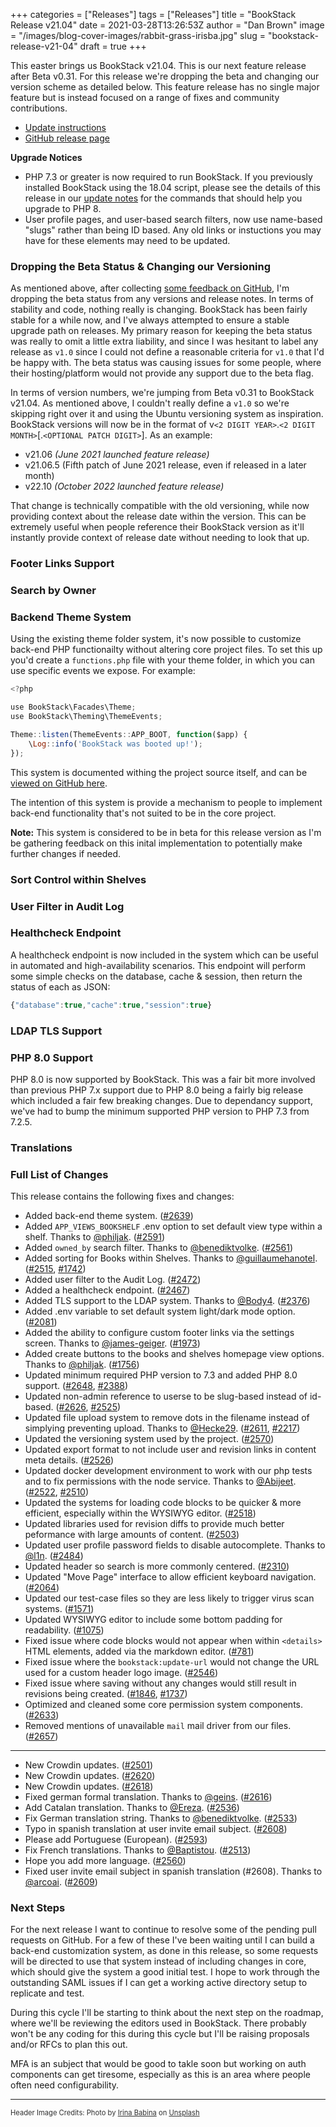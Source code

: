 +++
categories = ["Releases"]
tags = ["Releases"]
title = "BookStack Release v21.04"
date = 2021-03-28T13:26:53Z
author = "Dan Brown"
image = "/images/blog-cover-images/rabbit-grass-irisba.jpg"
slug = "bookstack-release-v21-04"
draft = true
+++

This easter brings us BookStack v21.04. This is our next feature release after Beta v0.31.
For this release we're dropping the beta and changing our version scheme as detailed below. 
This feature release has no single major feature but is instead focused on a range of fixes and community contributions.

* [Update instructions](https://www.bookstackapp.com/docs/admin/updates)
* [GitHub release page](https://github.com/BookStackApp/BookStack/releases/tag/v21.04)


**Upgrade Notices**

- PHP 7.3 or greater is now required to run BookStack. If you previously installed BookStack using the 18.04 script, please see the details of this release in our [update notes](/docs/admin/updates/) for the commands that should help you upgrade to PHP 8.
- User profile pages, and user-based search filters, now use name-based "slugs" rather than being ID based. Any old links or instuctions you may have for these elements may need to be updated.

### Dropping the Beta Status & Changing our Versioning

As mentioned above, after collecting [some feedback on GitHub](https://github.com/BookStackApp/BookStack/issues/2570), I'm dropping the beta status from any versions and release notes. 
In terms of stability and code, nothing really is changing.
BookStack has been fairly stable for a while now, and I've always attempted to ensure a stable upgrade path on releases.
My primary reason for keeping the beta status was really to omit a little extra liability, and since I was hesitant to label any release as `v1.0` since I could not define a reasonable criteria for `v1.0` that I'd be happy with.
The beta status was causing issues for some people, where their hosting/platform would not provide any support due to the beta flag.


In terms of version numbers, we're jumping from Beta v0.31 to BookStack v21.04. 
As mentioned above, I couldn't really define a `v1.0` so we're skipping right over it and using the Ubuntu versioning system as inspiration.
BookStack versions will now be in the format of v`<2 DIGIT YEAR>`.`<2 DIGIT MONTH>`[.`<OPTIONAL PATCH DIGIT>`]. As an example:

- v21.06 _(June 2021 launched feature release)_
- v21.06.5 (Fifth patch of June 2021 release, even if released in a later month)
- v22.10 _(October 2022 launched feature release)_

That change is technically compatible with the old versioning, while now providing context about the release date within the version. 
This can be extremely useful when people reference their BookStack version as it'll instantly provide context of release date without needing to look that up.

### Footer Links Support



### Search by Owner



### Backend Theme System

Using the existing theme folder system, it's now possible to customize back-end PHP functionailty without altering core project files.
To set this up you'd create a `functions.php` file with your theme folder, in which you can use specific events we expose. For example:

```js
<?php

use BookStack\Facades\Theme;
use BookStack\Theming\ThemeEvents;

Theme::listen(ThemeEvents::APP_BOOT, function($app) {
    \Log::info('BookStack was booted up!');
});
```

This system is documented withing the project source itself, and can be [viewed on GitHub here](https://github.com/BookStackApp/BookStack/blob/release/dev/docs/logical-theme-system.md).

The intention of this system is provide a mechanism to people to implement back-end functionality that's not suited to be in the core project.

**Note:** This system is considered to be in beta for this release version as I'm be gathering feedback on this inital implementation to potentially make further changes if needed.

### Sort Control within Shelves



### User Filter in Audit Log



### Healthcheck Endpoint

A healthcheck endpoint is now included in the system which can be useful in automated and high-availability scenarios.
This endpoint will perform some simple checks on the database, cache & session, then return the status of each as JSON:

```js
{"database":true,"cache":true,"session":true}
```

### LDAP TLS Support



### PHP 8.0 Support

PHP 8.0 is now supported by BookStack. This was a fair bit more involved than previous PHP 7.x support due to PHP 8.0 being a fairly big release
which included a fair few breaking changes. Due to dependancy support, we've had to bump the minimum supported PHP version to PHP 7.3 from 7.2.5.

### Translations



### Full List of Changes

This release contains the following fixes and changes:

* Added back-end theme system. ([#2639](https://github.com/BookStackApp/BookStack/pull/2639))
* Added `APP_VIEWS_BOOKSHELF` .env option to set default view type within a shelf. Thanks to [@philjak](https://github.com/BookStackApp/BookStack/pull/2591). ([#2591](https://github.com/BookStackApp/BookStack/pull/2591))
* Added `owned_by` search filter. Thanks to [@benediktvolke](https://github.com/BookStackApp/BookStack/pull/2561). ([#2561](https://github.com/BookStackApp/BookStack/pull/2561))
* Added sorting for Books within Shelves. Thanks to [@guillaumehanotel](https://github.com/BookStackApp/BookStack/pull/2515). ([#2515](https://github.com/BookStackApp/BookStack/pull/2515), [#1742](https://github.com/BookStackApp/BookStack/issues/1742))
* Added user filter to the Audit Log. ([#2472](https://github.com/BookStackApp/BookStack/issues/2472))
* Added a healthcheck endpoint. ([#2467](https://github.com/BookStackApp/BookStack/issues/2467))
* Added TLS support to the LDAP system. Thanks to [@Body4](https://github.com/BookStackApp/BookStack/pull/2376). ([#2376](https://github.com/BookStackApp/BookStack/pull/2376))
* Added .env variable to set default system light/dark mode option. ([#2081](https://github.com/BookStackApp/BookStack/issues/2081))
* Added the ability to configure custom footer links via the settings screen. Thanks to [@james-geiger](https://github.com/BookStackApp/BookStack/pull/1973). ([#1973](https://github.com/BookStackApp/BookStack/pull/1973))
* Added create buttons to the books and shelves homepage view options. Thanks to [@philjak](https://github.com/BookStackApp/BookStack/pull/1756). ([#1756](https://github.com/BookStackApp/BookStack/pull/1756))
* Updated minimum required PHP version to 7.3 and added PHP 8.0 support. ([#2648](https://github.com/BookStackApp/BookStack/issues/2648), [#2388](https://github.com/BookStackApp/BookStack/issues/2388))
* Updated non-admin reference to userse to be slug-based instead of id-based. ([#2626](https://github.com/BookStackApp/BookStack/pull/2626), [#2525](https://github.com/BookStackApp/BookStack/issues/2525))
* Updated file upload system to remove dots in the filename instead of simplying preventing upload. Thanks to [@Hecke29](https://github.com/BookStackApp/BookStack/pull/2611). ([#2611](https://github.com/BookStackApp/BookStack/pull/2611), [#2217](https://github.com/BookStackApp/BookStack/issues/2217))
* Updated the versioning system used by the project. ([#2570](https://github.com/BookStackApp/BookStack/issues/2570))
* Updated export format to not include user and revision links in content meta details. ([#2526](https://github.com/BookStackApp/BookStack/issues/2526))
* Updated docker development environment to work with our php tests and to fix permissions with the node service. Thanks to [@Abijeet](https://github.com/BookStackApp/BookStack/pull/2522). ([#2522](https://github.com/BookStackApp/BookStack/pull/2522), [#2510](https://github.com/BookStackApp/BookStack/pull/2510))
* Updated the systems for loading code blocks to be quicker & more efficient, especially within the WYSIWYG editor. ([#2518](https://github.com/BookStackApp/BookStack/issues/2518))
* Updated libraries used for revision diffs to provide much better peformance with large amounts of content. ([#2503](https://github.com/BookStackApp/BookStack/issues/2503))
* Updated user profile password fields to disable autocomplete. Thanks to [@l1n](https://github.com/BookStackApp/BookStack/pull/2484). ([#2484](https://github.com/BookStackApp/BookStack/pull/2484))
* Updated header so search is more commonly centered. ([#2310](https://github.com/BookStackApp/BookStack/issues/2310))
* Updated "Move Page" interface to allow efficient keyboard navigation. ([#2064](https://github.com/BookStackApp/BookStack/issues/2064))
* Updated our test-case files so they are less likely to trigger virus scan systems. ([#1571](https://github.com/BookStackApp/BookStack/issues/1571))
* Updated WYSIWYG editor to include some bottom padding for readability. ([#1075](https://github.com/BookStackApp/BookStack/issues/1075))
* Fixed issue where code blocks would not appear when within `<details>` HTML elements, added via the markdown editor. ([#781](https://github.com/BookStackApp/BookStack/issues/781))
* Fixed issue where the `bookstack:update-url` would not change the URL used for a custom header logo image. ([#2546](https://github.com/BookStackApp/BookStack/issues/2546))
* Fixed issue where saving without any changes would still result in revisions being created. ([#1846](https://github.com/BookStackApp/BookStack/issues/1846), [#1737](https://github.com/BookStackApp/BookStack/issues/1737))
* Optimized and cleaned some core permission system components. ([#2633](https://github.com/BookStackApp/BookStack/issues/2633))
* Removed mentions of unavailable `mail` mail driver from our files. ([#2657](https://github.com/BookStackApp/BookStack/issues/2657))

---

* New Crowdin updates. ([#2501](https://github.com/BookStackApp/BookStack/pull/2501))
* New Crowdin updates. ([#2620](https://github.com/BookStackApp/BookStack/pull/2620))
* New Crowdin updates. ([#2618](https://github.com/BookStackApp/BookStack/pull/2618))
* Fixed german formal translation. Thanks to [@geins](https://github.com/BookStackApp/BookStack/pull/2616). ([#2616](https://github.com/BookStackApp/BookStack/pull/2616))
* Add Catalan translation. Thanks to [@Ereza](https://github.com/BookStackApp/BookStack/pull/2536). ([#2536](https://github.com/BookStackApp/BookStack/pull/2536))
* Fix German translation string. Thanks to [@benediktvolke](https://github.com/BookStackApp/BookStack/pull/2533). ([#2533](https://github.com/BookStackApp/BookStack/pull/2533))
* Typo in spanish translation at user invite email subject. ([#2608](https://github.com/BookStackApp/BookStack/issues/2608))
* Please add Portuguese (European). ([#2593](https://github.com/BookStackApp/BookStack/issues/2593))
* Fix French translations. Thanks to [@Baptistou](https://github.com/BookStackApp/BookStack/pull/2513). ([#2513](https://github.com/BookStackApp/BookStack/pull/2513))
* Hope you add more language. ([#2560](https://github.com/BookStackApp/BookStack/issues/2560))
* Fixed user invite email subject in spanish translation (#2608). Thanks to [@arcoai](https://github.com/BookStackApp/BookStack/pull/2609). ([#2609](https://github.com/BookStackApp/BookStack/pull/2609))

### Next Steps

For the next release I want to continue to resolve some of the pending pull requests on GitHub.
For a few of these I've been waiting until I can build a back-end customization system, as done in this release, so some requests will be directed to use
that system instead of including changes in core, which should give the system a good initial test.
I hope to work through the outstanding SAML issues if I can get a working active directory setup to replicate and test.

During this cycle I'll be starting to think about the next step on the roadmap, where we'll be reviewing the editors used in BookStack. There probably won't be any coding for this during this cycle but I'll be raising proposals and/or RFCs to plan this out. 

MFA is an subject that would be good to takle soon but working on auth components can get tiresome, especially as this is an area where people often need configurability.

----

<span style="font-size: 0.8em;opacity:0.9;">Header Image Credits: <span>Photo by <a href="https://unsplash.com/@irisba?utm_source=unsplash&amp;utm_medium=referral&amp;utm_content=creditCopyText">Irina Babina</a> on <a href="https://unsplash.com/?utm_source=unsplash&amp;utm_medium=referral&amp;utm_content=creditCopyText">Unsplash</a></span></span>